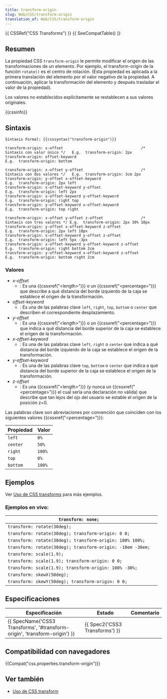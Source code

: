 ```yaml
---
title: transform-origin
slug: Web/CSS/transform-origin
translation_of: Web/CSS/transform-origin
---
```

{{ CSSRef("CSS Transforms") }} {{ SeeCompatTable() }}

## Resumen

La propiedad CSS `transform-origin` le permite modificar el origen de las transformaciones de un elemento. Por ejemplo, el transform-origin de la función `rotate()` es el centro de rotación. (Esta propiedad es aplicada a la primera translación del elemento por el valor negativo de la propiedad. A continuación, aplicar la transformación del elemento y después trasladar el valor de la propiedad).

Los valores no establecidos explícitamente se restablecen a sus valores originales.

{{cssinfo}}

## Sintaxis

    Sintaxis Formal: {{csssyntax("transform-origin")}}

<!---->

    transform-origin: x-offset                                   /* Sintaxis con valor único */   E.g.  transform-origin: 2px
    transform-origin: offset-keyword                                                      E.g.  transform-origin: bottom

    transform-origin: x-offset y-offset                          /* Sintaxis con dos valores */   E.g.  transform-origin: 3cm 2px
    transform-origin: y-offset x-offset-keyword                                           E.g.  transform-origin: 2px left
    transform-origin: x-offset-keyword y-offset                                           E.g.  transform-origin: left 2px
    transform-origin: x-offset-keyword y-offset-keyword                                   E.g.  transform-origin: right top
    transform-origin: y-offset-keyword x-offset-keyword                                   E.g.  transform-origin: top right

    transform-origin: x-offset y-offset z-offset                 /* Sintaxis con tres valores */ E.g.  transform-origin: 2px 30% 10px
    transform-origin: y-offset x-offset-keyword z-offset                                  E.g.  transform-origin: 2px left 10px
    transform-origin: x-offset-keyword y-offset z-offset                                  E.g.  transform-origin: left 5px -3px
    transform-origin: x-offset-keyword y-offset-keyword z-offset                          E.g.  transform-origin: right bottom 2cm
    transform-origin: y-offset-keyword x-offset-keyword z-offset                          E.g.  transform-origin: bottom right 2cm

### Valores

- _x-offset_
  - : Es una {{cssxref("&lt;length&gt;")}} o un {{cssxref("&lt;percentage&gt;")}} que describe a qué distancia del borde izquierdo de la caja se establece el origen de la transformación.
- _offset-keyword_
  - : Es una de las palabras clave `left`, `right`, `top`, `bottom` o `center` que describen el correspondiente desplazamiento.
- _y-offset_
  - : Es una {{cssxref("&lt;length&gt;")}} o un {{cssxref("&lt;percentage&gt;")}} que indica a qué distancia del borde superior de la caja se establece el origen de la transformación.
- _x-offset-keyword_
  - : Es una de las palabras clave `left`, `right` o `center` que indica a qué distancia del borde izquierdo de la caja se establece el origen de la transformación.
- _y-offset-keyword_
  - : Es una de las palabras clave `top`, `bottom` o `center` que indica a qué distancia del borde superior de la caja se establece el origen de la transformación.
- _z-offset_
  - : Es una {{cssxref("&lt;length&gt;")}} (y nunca un {{cssxref("&lt;percentage&gt;")}} el cual sería una declaración no válida) que describe que tan lejos del ojo del usuario se estable el origen de la posición z=0.

Las palabras clave son abreviaciones por convención que coinciden con los siguientes valores {{cssxref("&lt;percentage&gt;")}}:

| Propiedad | Valor  |
| --------- | ------ |
| `left`    | `0%`   |
| `center`  | `50%`  |
| `right`   | `100%` |
| `top`     | `0%`   |
| `bottom`  | `100%` |

## Ejemplos

Ver [Uso de CSS transforms](/En/CSS/Using_CSS_transforms "en/CSS/Using CSS transforms") para más ejemplos.

### Ejemplos en vivo:

| `transform: none;`                                         |     |
| ---------------------------------------------------------- | --- |
| `transform: rotate(30deg);`                                |     |
| `transform: rotate(30deg); transform-origin: 0 0;`         |     |
| `transform: rotate(30deg); transform-origin: 100% 100%;`   |     |
| `transform: rotate(30deg); transform-origin: -10em -30em;` |     |
| `transform: scale(1.9);`                                   |     |
| `transform: scale(1.9); transform-origin: 0 0;`            |     |
| `transform: scale(1.9); transform-origin: 100% -30%;`      |     |
| `transform: skewX(50deg);`                                 |     |
| `transform: skewY(50deg); transform-origin: 0 0;`          |     |

## Especificaciones

| Especificación                                                                                       | Estado                                   | Comentario |
| ---------------------------------------------------------------------------------------------------- | ---------------------------------------- | ---------- |
| {{ SpecName('CSS3 Transforms', '#transform-origin', 'transform-origin') }} | {{ Spec2('CSS3 Transforms') }} |            |

## Compatibilidad con navegadores

{{Compat("css.properties.transform-origin")}}

## Ver también

- [Uso de CSS transform](/es/docs/CSS/Using_CSS_transforms)
